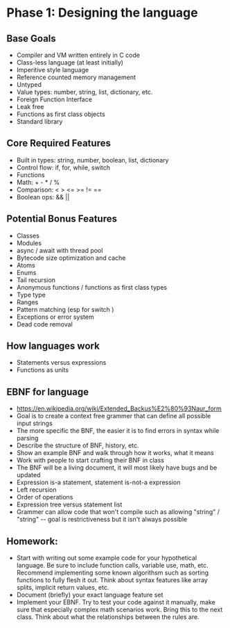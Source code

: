 # Phase 1: Designing the language

## Base Goals
* Compiler and VM written entirely in C code
* Class-less language (at least initially)
* Imperitive style language
* Reference counted memory management
* Untyped 
* Value types: number, string, list, dictionary, etc.
* Foreign Function Interface 
* Leak free
* Functions as first class objects
* Standard library

## Core Required Features
* Built in types: string, number, boolean, list, dictionary
* Control flow: if, for, while, switch
* Functions
* Math: + - * / % 
* Comparison: < > <= >= != ==
* Boolean ops: && || 

## Potential Bonus Features
* Classes 
* Modules
* async / await with thread pool
* Bytecode size optimization and cache
* Atoms
* Enums
* Tail recursion
* Anonymous functions / functions as first class types
* Type type
* Ranges
* Pattern matching (esp for switch )
* Exceptions or error system
* Dead code removal

## How languages work
* Statements versus expressions
* Functions as units

## EBNF for language
* https://en.wikipedia.org/wiki/Extended_Backus%E2%80%93Naur_form
* Goal is to create a context free grammer that can define all possible input strings
* The more specific the BNF, the easier it is to find errors in syntax while parsing
* Describe the structure of BNF, history, etc.
* Show an example BNF and walk through how it works, what it means
* Work with people to start crafting their BNF in class
* The BNF will be a living document, it will most likely have bugs and be updated
* Expression is-a statement, statement is-not-a expression
* Left recursion
* Order of operations
* Expression tree versus statement list
* Grammer can allow code that won't compile such as allowing "string" / "string" -- goal is restrictiveness but it isn't always possible

## Homework:
* Start with writing out some example code for your hypothetical language. Be sure to include function calls, variable use, math, etc. Recommend implementing some known algorithsm such as sorting functions to fully flesh it out. Think about syntax features like array splits, implicit return values, etc.
* Document (briefly) your exact language feature set
* Implement your EBNF. Try to test your code against it manually, make sure that especially complex math scenarios work. Bring this to the next class. Think about what the relationships between the rules are. 